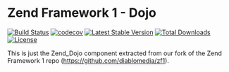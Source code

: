 Zend Framework 1 - Dojo
============================
[![Build Status](https://travis-ci.org/diablomedia/zf1-dojo.svg?branch=master)](https://travis-ci.org/diablomedia/zf1-dojo)
[![codecov](https://codecov.io/gh/diablomedia/zf1-dojo/branch/master/graph/badge.svg)](https://codecov.io/gh/diablomedia/zf1-dojo)
[![Latest Stable Version](https://poser.pugx.org/diablomedia/zendframework1-dojo/v/stable)](https://packagist.org/packages/diablomedia/zendframework1-dojo)
[![Total Downloads](https://poser.pugx.org/diablomedia/zendframework1-dojo/downloads)](https://packagist.org/packages/diablomedia/zendframework1-dojo)
[![License](https://poser.pugx.org/diablomedia/zendframework1-dojo/license)](https://packagist.org/packages/diablomedia/zendframework1-dojo)

This is just the Zend_Dojo component extracted from our fork of the Zend Framework 1 repo (https://github.com/diablomedia/zf1).

